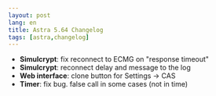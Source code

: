 ```yaml
---
layout: post
lang: en
title: Astra 5.64 Changelog
tags: [astra,changelog]
---
```


- **Simulcrypt**: fix reconnect to ECMG on "response timeout"
- **Simulcrypt**: reconnect delay and message to the log
- **Web interface**: clone button for Settings -> CAS
- **Timer**: fix bug. false call in some cases (not in time)
